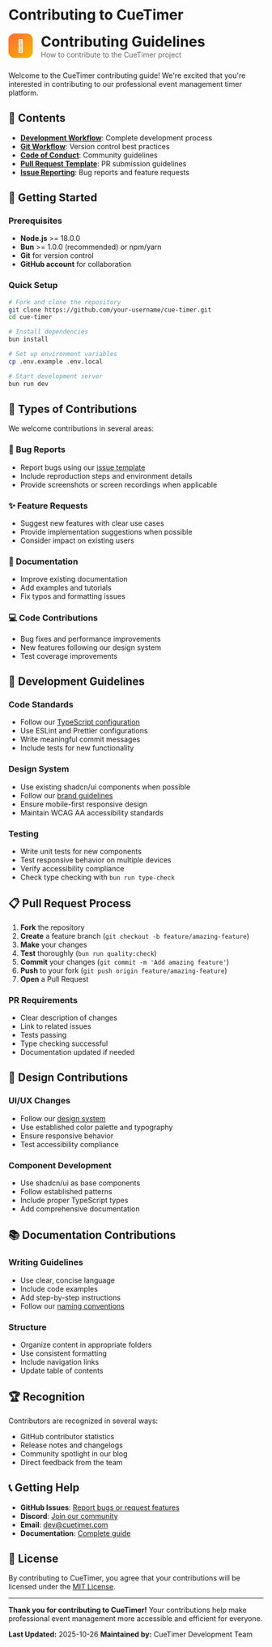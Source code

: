 # Contributing to CueTimer

<div style="display: flex; align-items: center; gap: 16px; margin-bottom: 24px;">
  <div style="width: 48px; height: 48px; background: linear-gradient(135deg, #FF6B35, #F7B801); border-radius: 12px; display: flex; align-items: center; justify-content: center;">
    <span style="color: white; font-size: 24px; font-weight: bold;">🤝</span>
  </div>
  <div>
    <h1 style="margin: 0; color: #1A1A1A;">Contributing Guidelines</h1>
    <p style="margin: 0; color: #666;">How to contribute to the CueTimer project</p>
  </div>
</div>

Welcome to the CueTimer contributing guide! We're excited that you're interested
in contributing to our professional event management timer platform.

## 📁 Contents

- **[Development Workflow](../development/guides/development-workflow.md)**:
  Complete development process
- **[Git Workflow](../development/guides/git-workflow-guide.md)**: Version
  control best practices
- **[Code of Conduct](./code-of-conduct.md)**: Community guidelines
- **[Pull Request Template](./pull-request-template.md)**: PR submission
  guidelines
- **[Issue Reporting](./issue-reporting.md)**: Bug reports and feature requests

## 🚀 Getting Started

### Prerequisites

- **Node.js** >= 18.0.0
- **Bun** >= 1.0.0 (recommended) or npm/yarn
- **Git** for version control
- **GitHub account** for collaboration

### Quick Setup

```bash
# Fork and clone the repository
git clone https://github.com/your-username/cue-timer.git
cd cue-timer

# Install dependencies
bun install

# Set up environment variables
cp .env.example .env.local

# Start development server
bun run dev
```

## 🎯 Types of Contributions

We welcome contributions in several areas:

### 🐛 Bug Reports

- Report bugs using our [issue template](./issue-reporting.md)
- Include reproduction steps and environment details
- Provide screenshots or screen recordings when applicable

### ✨ Feature Requests

- Suggest new features with clear use cases
- Provide implementation suggestions when possible
- Consider impact on existing users

### 📝 Documentation

- Improve existing documentation
- Add examples and tutorials
- Fix typos and formatting issues

### 💻 Code Contributions

- Bug fixes and performance improvements
- New features following our design system
- Test coverage improvements

## 🔧 Development Guidelines

### Code Standards

- Follow our [TypeScript configuration](../development/type-check/)
- Use ESLint and Prettier configurations
- Write meaningful commit messages
- Include tests for new functionality

### Design System

- Use existing shadcn/ui components when possible
- Follow our [brand guidelines](../design/branding/design-system.md)
- Ensure mobile-first responsive design
- Maintain WCAG AA accessibility standards

### Testing

- Write unit tests for new components
- Test responsive behavior on multiple devices
- Verify accessibility compliance
- Check type checking with `bun run type-check`

## 📋 Pull Request Process

1. **Fork** the repository
2. **Create** a feature branch (`git checkout -b feature/amazing-feature`)
3. **Make** your changes
4. **Test** thoroughly (`bun run quality:check`)
5. **Commit** your changes (`git commit -m 'Add amazing feature'`)
6. **Push** to your fork (`git push origin feature/amazing-feature`)
7. **Open** a Pull Request

### PR Requirements

- Clear description of changes
- Link to related issues
- Tests passing
- Type checking successful
- Documentation updated if needed

## 🎨 Design Contributions

### UI/UX Changes

- Follow our [design system](../design/branding/design-system.md)
- Use established color palette and typography
- Ensure responsive behavior
- Test accessibility compliance

### Component Development

- Use shadcn/ui as base components
- Follow established patterns
- Include proper TypeScript types
- Add comprehensive documentation

## 📚 Documentation Contributions

### Writing Guidelines

- Use clear, concise language
- Include code examples
- Add step-by-step instructions
- Follow our [naming conventions](../naming-conventions.md)

### Structure

- Organize content in appropriate folders
- Use consistent formatting
- Include navigation links
- Update table of contents

## 🏆 Recognition

Contributors are recognized in several ways:

- GitHub contributor statistics
- Release notes and changelogs
- Community spotlight in our blog
- Direct feedback from the team

## 📞 Getting Help

- **GitHub Issues**:
  [Report bugs or request features](https://github.com/your-org/cue-timer/issues)
- **Discord**: [Join our community](https://discord.gg/cuetimer)
- **Email**: dev@cuetimer.com
- **Documentation**: [Complete guide](../README.md)

## 📄 License

By contributing to CueTimer, you agree that your contributions will be licensed
under the [MIT License](../../LICENSE).

---

**Thank you for contributing to CueTimer!** Your contributions help make
professional event management more accessible and efficient for everyone.

**Last Updated:** 2025-10-26 **Maintained by:** CueTimer Development Team
